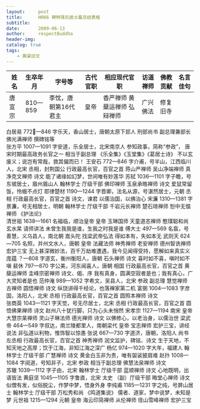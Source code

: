 ```yaml
---
layout:     post
title:      H066 禅林珠玑居士篇总结表格
subtitle:   
date:       2009-06-13
author:     respectBuddha
header-img: 
catalog: true
tags:
    - 黄粱旧文
---
```


| 姓名 | 生卒年月 | 字号等 | 古代官职 | 相应现代官职 | 访道禅师 | 佛教贡献 | 名言佳句 |
| ----- | ----- | ----- | ----- | ----- | ----- | ----- | ----- | 
| 唐宣宗 | 810—859 | 李忱，唐朝第16代君主 | 皇帝 | 香严禅师  黄蘖运禅师  弘辩禅师 | 广兴佛法 | 修复旧寺 |  |

白居易	772—846	字乐天，香山居士，唐朝太原下邽人	刑部尚书	副总理兼部长	佛光满禅师	撰碑铭等	
张方平	1007—1091	字安道，乐全居士，北宋南京人	参知政事，简称“参政”， 唐宋时期最高政务长官之一	相当于副总理		《乐全集》《玉堂集》《葛居士诗》	不以玄废义；说岂有常哉，救其偏而已！
王安石	772—846	字介甫，号半山，江西临川人，北宋	丞相，封荆国公	行政最高长官，百官之首	蒋山严禅师
吴山净端禅师
真净克文禅师	诗文	能了诸缘如幻梦，世间唯有妙莲华
苏轼	1036—1101	字子瞻，号东坡居士，眉州眉山人	翰林学士	厅级干部	佛印禅师
玉泉承皓禅师	诗文	爱鼠常留饭，怜蛾不点灯
耶律楚材	1190—1244	字晋卿，法名从源，号湛然居士，元朝	丞相	行政最高长官，百官之首		诗文，谏君	以儒治国，以佛治心
宋濂	1310—1381	字景濂，号无相居士，明朝	翰林学士	厅级干部	千岩元长禅师
楚石琦禅师
恕中无愠禅师	《护法论》	
清世祖	1638—1661	名福临，顺治皇帝	皇帝		玉琳国师
天童道忞禅师
憨璞聪和尚
玄水杲	请师讲法	未曾生我我是谁，生我之时我是谁
傅大士	497—569	名翕，号善慧，义乌县人，南北朝			嵩头陀	找梁武帝弘法	得如本有，失如本无
武则天	624—705	名照，并州文水人，唐朝	皇帝		法藏法师
神秀禅师
老安禅师
德州智诜禅师	宏护三宝	无上甚深微妙法，百千万劫难遭遇，我今见闻得受持，愿解如来真实义
庞蕴	？—808	字道玄，衡州衡阳人，唐朝			石头禅师	诗文	喜时如不喜，嗔时如不嗔
裴休	797—870	字公美，河东闻喜人，唐朝	相国	行政最高长官，百官之首	黄蘖运禅师
圭峰宗密禅师	诗文、偈、序	我有真身，圆满空寂者是也；我有真心，广大灵知者是也
范仲淹	989—1052	字希文，吴县人，北宋	参政	副总理	慧觉禅师
古禅师
圆悟禅师	诗文	纵饶讲得千经论，也落禅家第二机
富弼	1004—1083	字彦国，洛阳人，北宋	丞相	行政最高长官，百官之首	圆照本禅师
	诗文	
张商英	1043—1121	字天觉，号无尽居士，北宋	丞相	行政最高长官，百官之首	圆悟佛果禅师	诗文	赵州八十犹行脚，只为心头未悄然
宋孝宗	1127—1194	南宋	皇帝		大慧宗杲禅师
灵山子琳法师
德光禅师	诗文	以佛修心，以老治身，以儒治世
梁武帝	464—549	字叔达，南兰陵都里人，南朝梁代	皇帝		宝志禅师	宏护三宝，讲经说法	非弘道以利物，惟饰智以惊愚
张说	667—730	字道济，唐朝，洛阳人	尚书左丞相	行政最高长官，百官之首	神秀禅师	润文监护，碑铭、诗文	生于天地，不知天地之高厚；饮于江海，非知江海之深广
杨亿	974—1020	字大年，福建人	翰林学士	厅级干部	广慧禅师	诗文	黄金白玉非为贵，唯有袈裟披肩难
赵抃	1008—1084	字阅道，号知非子，北宋	参政	相当于副总理	佛慧法泉禅师	诗文	
苏辙	1039—1112	字子由，北宋	翰林学士	厅级干部	蓝顺禅师	诗文	心地既明，出语皆法
黄庭坚	1045—1105	字鲁直，北宋	太史	（副）厅级干部	晦堂心禅师	诗文	似僧有发，似俗脱尘，作梦中梦，悟身外身
李纯甫	1185—1231	字之纯，号屏山居士	翰林学士	厅级干部	万松秀和尚	《鸣道集说》	儒者、道家，梦中说梦，未知是梦
元世祖	1215—1294	元朝	皇帝		海云印简禅师
从伦禅师
径山雪峰禅师	宏护三宝	